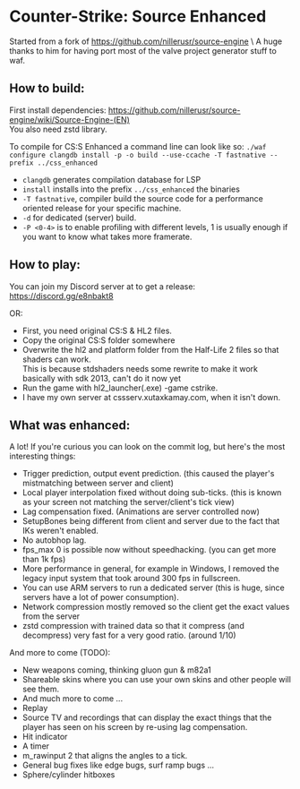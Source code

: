 # Counter-Strike: Source Enhanced

Started from a fork of https://github.com/nillerusr/source-engine \ 
A huge thanks to him for having port most of the valve project generator stuff to waf.

## How to build:
First install dependencies: https://github.com/nillerusr/source-engine/wiki/Source-Engine-(EN) \
You also need zstd library.

To compile for CS:S Enhanced a command line can look like so:
```./waf configure clangdb install -p -o build --use-ccache -T fastnative --prefix ../css_enhanced```

- `clangdb` generates compilation database for LSP
- `install` installs into the prefix `../css_enhanced` the binaries
- `-T fastnative`, compiler build the source code for a performance oriented release for your specific machine.
- `-d` for dedicated (server) build.
- `-P <0-4>` is to enable profiling with different levels, 1 is usually enough if you want to know what takes more framerate.

## How to play:

You can join my Discord server at to get a release: https://discord.gg/e8nbakt8

OR:

- First, you need original CS:S & HL2 files.
- Copy the original CS:S folder somewhere
- Overwrite the hl2 and platform folder from the Half-Life 2 files so that shaders can work.\
This is because stdshaders needs some rewrite to make it work basically with sdk 2013, can't do it now yet
- Run the game with hl2_launcher(.exe) -game cstrike.
- I have my own server at cssserv.xutaxkamay.com, when it isn't down.

## What was enhanced:

A lot! If you're curious you can look on the commit log, but here's the most interesting things:

- Trigger prediction, output event prediction. (this caused the player's mistmatching between server and client)
- Local player interpolation fixed without doing sub-ticks. (this is known as your screen not matching the server/client's tick view)
- Lag compensation fixed. (Animations are server controlled now)
- SetupBones being different from client and server due to the fact that IKs weren't enabled.
- No autobhop lag.
- fps_max 0 is possible now without speedhacking. (you can get more than 1k fps)
- More performance in general, for example in Windows, I removed the legacy input system that took around 300 fps in fullscreen.
- You can use ARM servers to run a dedicated server (this is huge, since servers have a lot of power consumption).
- Network compression mostly removed so the client get the exact values from the server
- zstd compression with trained data so that it compress (and decompress) very fast for a very good ratio. (around 1/10)

And more to come (TODO):
- New weapons coming, thinking gluon gun & m82a1
- Shareable skins where you can use your own skins and other people will see them.
- And much more to come ...
- Replay
- Source TV and recordings that can display the exact things that the player has seen on his screen by re-using lag compensation.
- Hit indicator
- A timer
- m_rawinput 2 that aligns the angles to a tick.
- General bug fixes like edge bugs, surf ramp bugs ...
- Sphere/cylinder hitboxes

